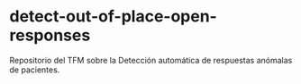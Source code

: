 # detect-out-of-place-open-responses
Repositorio del TFM sobre la Detección automática de respuestas anómalas de pacientes. 
